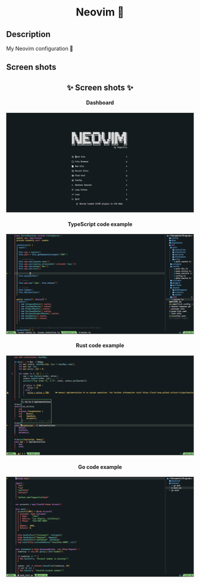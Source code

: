 <h1 align='center'>Neovim 🚀</h1>

## Description

My Neovim configuration 🤪

## Screen shots

<p align="center">
  <h2 align="center">✨ Screen shots ✨</h2>
</h2>

<p align="center">
  <h4 align="center">Dashboard</h4>

  <img src="./assets/Dashboard.png">
</p>

<p align="center">
  <h4 align="center">TypeScript code example</h4>

  <img src="./assets/Example-TS.png">
</p>

<p align="center">
  <h4 align="center">Rust code example</h4>

  <img src="./assets/Example-Rust.png">
</p>

<p align="center">
  <h4 align="center">Go code example</h4>

  <img src="./assets/Example-Go.png">
</p>
